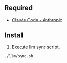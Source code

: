 ## Required

- [Claude Code \- Anthropic](https://docs.anthropic.com/ja/docs/claude-code)

## Install

1. Execute llm sync script.

```bash
./llm/sync.sh
```
